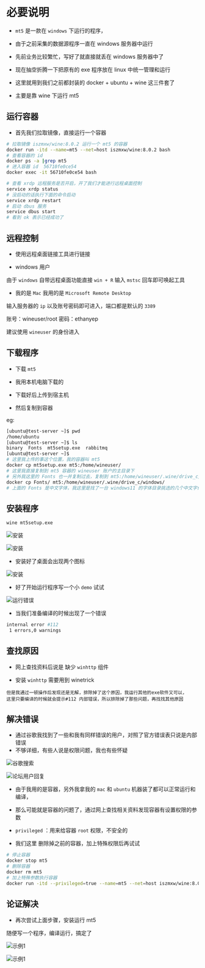 # 必要说明

- `mt5` 是一款在 `windows` 下运行的程序，

- 由于之前采集的数据源程序一直在 windows 服务器中运行
- 先前业务比较繁忙，写好了就直接就丢在 windows 服务器中了
- 现在抽空折腾一下把原有的 exe 程序放在 linux 中统一管理和运行
- 这里就用到我们之前都封装的 docker + ubuntu + wine 这三件套了
- 主要是靠 wine 下运行 mt5

## 运行容器

- 首先我们拉取镜像，直接运行一个容器

```bash
# 拉取镜像 iszmxw/wine:8.0.2 运行一个 mt5 的容器
docker run -itd --name=mt5 --net=host iszmxw/wine:8.0.2 bash
# 查看容器的 id
docker ps -a |grep mt5
# 进入容器 id  56710fe0ce54
docker exec -it 56710fe0ce54 bash

# 查看 xrdp 远程服务是否开启，开了我们才能进行远程桌面控制
service xrdp status
# 没启动的话执行下面的命令启动
service xrdp restart
# 启动 dbus 服务
service dbus start
# 看到 ok 表示已经成功了
```

## 远程控制

-  使用远程桌面链接工具进行链接

- windows 用户

由于 `windows` 自带远程桌面功能直接 `win + R` 输入 `mstsc` 回车即可唤起工具

- 我的是 `Mac` 我用的是 `Microsoft Remote Desktop`

输入服务器的 `ip` 以及账号密码即可进入，端口都是默认的 `3389`

账号：wineuser/root
密码：ethanyep

建议使用 `wineuser` 的身份进入

## 下载程序

- 下载 `mt5`

- 我用本机电脑下载的
- 下载好后上传到宿主机
- 然后复制到容器

eg:

```bash
[ubuntu@test-server ~]$ pwd
/home/ubuntu
[ubuntu@test-server ~]$ ls
binary  Fonts  mt5setup.exe  rabbitmq
[ubuntu@test-server ~]$ 
# 这里我上传的事这个位置，我的容器叫 mt5
docker cp mt5setup.exe mt5:/home/wineuser/
# 这里我直接复制到 mt5 容器的 wineuser 账户的主目录下
# 另外我这里的 Fonts 也一并复制过去，复制到 mt5:/home/wineuser/.wine/drive_c/windows/
docker cp Fonts/ mt5:/home/wineuser/.wine/drive_c/windows/
# 上面的 Fonts 是中文字体，我这里是找了一台 windows11 的字体目录挑选的几个中文字体，你们可以看着来，主要是为了不想看到 wine 中文乱码,不用处理也行直接英文
```


## 安装程序

```bash
wine mt5setup.exe
```

![安装](https://raw.githubusercontent.com/iszmxw/FigureBed/master/images/studys/202311212112529.png)

![安装](https://raw.githubusercontent.com/iszmxw/FigureBed/master/images/studys/202311212114609.png)

- 安装好了桌面会出现两个图标
  
![安装](https://raw.githubusercontent.com/iszmxw/FigureBed/master/images/studys/202311212114931.png)

- 好了开始运行程序写一个小 `demo` 试试

![运行错误](https://raw.githubusercontent.com/iszmxw/FigureBed/master/images/studys/202311212117387.png)

- 当我们准备编译的时候出现了一个错误

```bash
internal error #112
 1 errors,0 warnings
```

## 查找原因

- 网上查找资料后说是 缺少 `winhttp` 组件

- 安装 `winhttp` 需要用到 winetrick

```text
但是我通过一顿操作后发现还是无解，排除掉了这个原因，我运行其他的exe软件又可以，
这里只要编译的时候就会提示#112 内部错误，所以排除掉了那些问题，再找找其他原因
```

## 解决错误

- 通过谷歌我找到了一些和我有同样错误的用户，对照了官方错误表只说是内部错误
- 不够详细，有些人说是权限问题，我也有些怀疑

![谷歌搜索](https://raw.githubusercontent.com/iszmxw/FigureBed/master/images/studys/202312071738271.png)

![论坛用户回复](https://raw.githubusercontent.com/iszmxw/FigureBed/master/images/studys/202312071741090.png)

- 由于我用的是容器，另外我拿我的 `mac` 和 `ubuntu` 机器装了都可以正常运行和编译，
- 那么可能就是容器的问题了，通过网上查找相关资料发现容器有设置权限的参数

- `privileged` ：用来给容器 `root` 权限，不安全的

- 我们这里 删除掉之前的容器，加上特殊权限后再试试

```sh
# 停止容器
docker stop mt5
# 删除容器
docker rm mt5
# 加上特殊参数执行容器
docker run -itd --privileged=true --name=mt5 --net=host iszmxw/wine:8.0.2 bash
```

## 论证解决

- 再次尝试上面步骤，安装运行 mt5 

随便写一个程序，编译运行，搞定了

![示例1](https://raw.githubusercontent.com/iszmxw/FigureBed/master/images/studys/202312071751236.png)

![示例1](https://raw.githubusercontent.com/iszmxw/FigureBed/master/images/studys/202312071753034.png)







